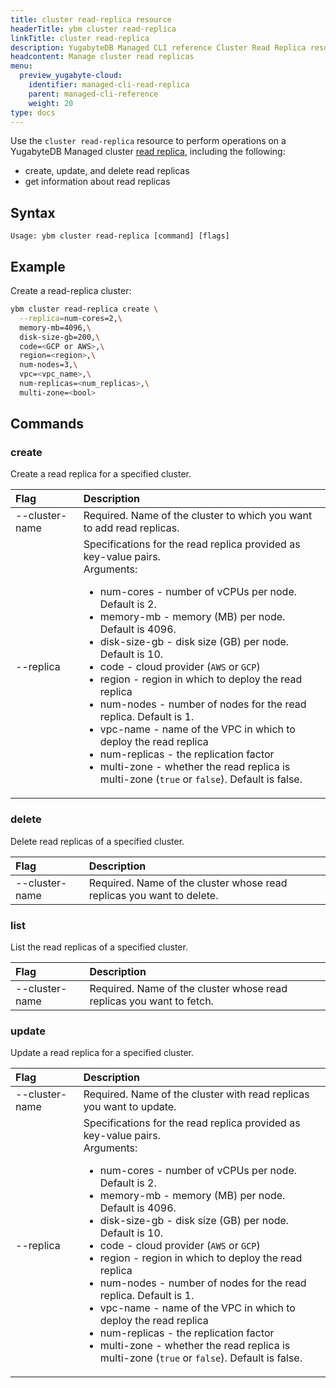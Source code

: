 ```yaml
---
title: cluster read-replica resource
headerTitle: ybm cluster read-replica
linkTitle: cluster read-replica
description: YugabyteDB Managed CLI reference Cluster Read Replica resource.
headcontent: Manage cluster read replicas
menu:
  preview_yugabyte-cloud:
    identifier: managed-cli-read-replica
    parent: managed-cli-reference
    weight: 20
type: docs
---
```


Use the `cluster read-replica` resource to perform operations on a YugabyteDB Managed cluster [read replica](../../../../cloud-clusters/managed-read-replica/), including the following:

- create, update, and delete read replicas
- get information about read replicas

## Syntax

```text
Usage: ybm cluster read-replica [command] [flags]
```

## Example

Create a read-replica cluster:

```sh
ybm cluster read-replica create \
  --replica=num-cores=2,\
  memory-mb=4096,\
  disk-size-gb=200,\
  code=<GCP or AWS>,\
  region=<region>,\
  num-nodes=3,\
  vpc=<vpc_name>,\
  num-replicas=<num_replicas>,\
  multi-zone=<bool>
```

## Commands

### create

Create a read replica for a specified cluster.

| Flag | Description |
| :--- | :--- |
| --cluster-name | Required. Name of the cluster to which you want to add read replicas. |
| --replica | Specifications for the read replica provided as key-value pairs.<br>Arguments:<br><ul><li>num-cores - number of vCPUs per node. Default is 2.</li><li>memory-mb - memory (MB) per node. Default is 4096.</li><li>disk-size-gb - disk size (GB) per node. Default is 10.</li><li>code - cloud provider (`AWS` or `GCP`)</li><li>region - region in which to deploy the read replica</li><li>num-nodes - number of nodes for the read replica. Default is 1.</li><li>vpc-name - name of the VPC in which to deploy the read replica</li><li>num-replicas - the replication factor</li><li>multi-zone - whether the read replica is multi-zone (`true` or `false`). Default is false.</li></ul>

### delete

Delete read replicas of a specified cluster.

| Flag | Description |
| :--- | :--- |
| --cluster-name | Required. Name of the cluster whose read replicas you want to delete. |

### list

List the read replicas of a specified cluster.

| Flag | Description |
| :--- | :--- |
| --cluster-name | Required. Name of the cluster whose read replicas you want to fetch. |

### update

Update a read replica for a specified cluster.

| Flag | Description |
| :--- | :--- |
| --cluster-name | Required. Name of the cluster with read replicas you want to update. |
| --replica | Specifications for the read replica provided as key-value pairs.<br>Arguments:<br><ul><li>num-cores - number of vCPUs per node. Default is 2.</li><li>memory-mb - memory (MB) per node. Default is 4096.</li><li>disk-size-gb - disk size (GB) per node. Default is 10.</li><li>code - cloud provider (`AWS` or `GCP`)</li><li>region - region in which to deploy the read replica</li><li>num-nodes - number of nodes for the read replica. Default is 1.</li><li>vpc-name - name of the VPC in which to deploy the read replica</li><li>num-replicas - the replication factor</li><li>multi-zone - whether the read replica is multi-zone (`true` or `false`). Default is false.</li></ul>
